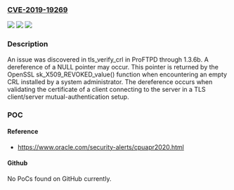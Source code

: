 ### [CVE-2019-19269](https://cve.mitre.org/cgi-bin/cvename.cgi?name=CVE-2019-19269)
![](https://img.shields.io/static/v1?label=Product&message=n%2Fa&color=blue)
![](https://img.shields.io/static/v1?label=Version&message=n%2Fa&color=blue)
![](https://img.shields.io/static/v1?label=Vulnerability&message=n%2Fa&color=brighgreen)

### Description

An issue was discovered in tls_verify_crl in ProFTPD through 1.3.6b. A dereference of a NULL pointer may occur. This pointer is returned by the OpenSSL sk_X509_REVOKED_value() function when encountering an empty CRL installed by a system administrator. The dereference occurs when validating the certificate of a client connecting to the server in a TLS client/server mutual-authentication setup.

### POC

#### Reference
- https://www.oracle.com/security-alerts/cpuapr2020.html

#### Github
No PoCs found on GitHub currently.

